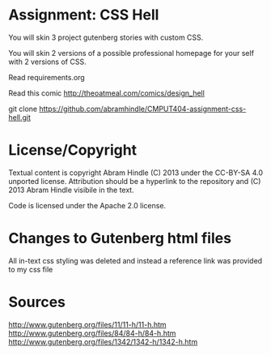 Assignment: CSS Hell
====================

You will skin 3 project gutenberg stories with custom CSS.

You will skin 2 versions of a possible professional homepage for your
self with 2 versions of CSS.

Read requirements.org

Read this comic http://theoatmeal.com/comics/design_hell

git clone https://github.com/abramhindle/CMPUT404-assignment-css-hell.git

License/Copyright
=================

Textual content is copyright Abram Hindle (C) 2013 under the CC-BY-SA
4.0 unported license. Attribution should be a hyperlink to the
repository and (C) 2013 Abram Hindle visibile in the text.

Code is licensed under the Apache 2.0 license.

Changes to Gutenberg html files
===============================

All in-text css styling was deleted and instead a reference link was provided to my css file

Sources
=======
http://www.gutenberg.org/files/11/11-h/11-h.htm
http://www.gutenberg.org/files/84/84-h/84-h.htm
http://www.gutenberg.org/files/1342/1342-h/1342-h.htm

